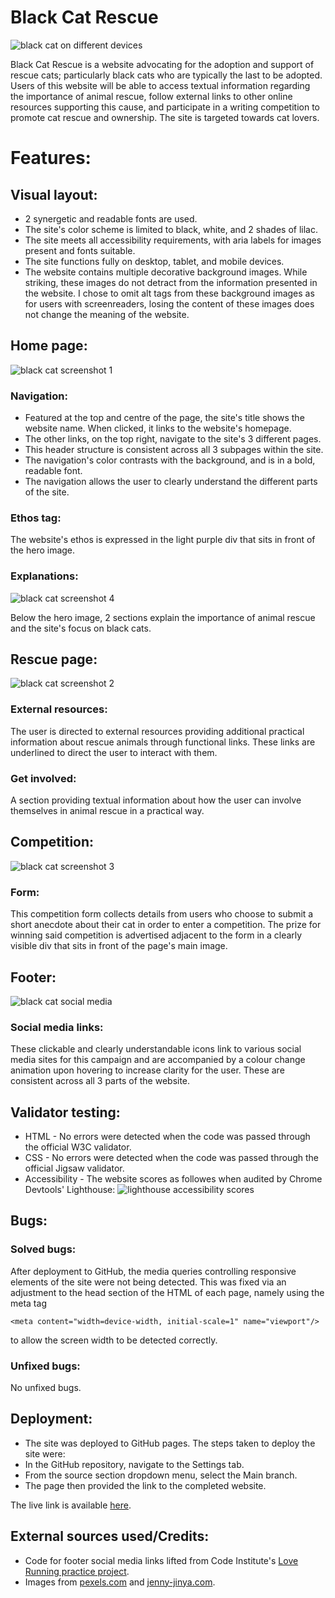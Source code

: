 # Black Cat Rescue

![black cat on different devices](https://i.imgur.com/NnB8x2e.png)

Black Cat Rescue is a website advocating for the adoption and support of rescue cats; particularly black cats who are typically the last to be adopted.
Users of this website will be able to access textual information regarding the importance of animal rescue, follow external links to other online resources supporting this cause, and participate in a writing competition to promote cat rescue and ownership. The site is targeted towards cat lovers.

# Features:

## Visual layout: 
- 2 synergetic and readable fonts are used.
- The site's color scheme is limited to black, white, and 2 shades of lilac.
- The site meets all accessibility requirements, with aria labels for images present and fonts suitable.
- The site functions fully on desktop, tablet, and mobile devices.
- The website contains multiple decorative background images. While striking, these images do not detract from the information presented in the website. I chose to omit alt tags from these background images as for users with screenreaders, losing the content of these images does not change the meaning of the website.

## Home page:
 ![black cat screenshot 1](https://user-images.githubusercontent.com/94368193/150524860-7a9934d3-a762-47fb-82bb-0c31b80f6570.png)

### Navigation:
- Featured at the top and centre of the page, the site's title shows the website name. When clicked, it links to the website's homepage.
- The other links, on the top right, navigate to the site's 3 different pages.
- This header structure is consistent across all 3 subpages within the site.
- The navigation's color contrasts with the background, and is in a bold, readable font. 
- The navigation allows the user to clearly understand the different parts of the site. 

### Ethos tag:
The website's ethos is expressed in the light purple div that sits in front of the hero image.

### Explanations:
![black cat screenshot 4](https://user-images.githubusercontent.com/94368193/150525498-688eae00-2095-4c6a-aa34-81e4a8f21ee8.png)

Below the hero image, 2 sections explain the importance of animal rescue and the site's focus on black cats. 

## Rescue page:
![black cat screenshot 2](https://user-images.githubusercontent.com/94368193/150524932-792bf7f0-6865-4e64-8699-abfee3a68cfd.png)

### External resources:
The user is directed to external resources providing additional practical information about rescue animals through functional links. These links are underlined to direct the user to interact with them.

### Get involved:
A section providing textual information about how the user can involve themselves in animal rescue in a practical way.

## Competition:
![black cat screenshot 3](https://user-images.githubusercontent.com/94368193/150525098-f04a5caa-f6e0-4493-ae9e-803782225491.png)

### Form:
This competition form collects details from users who choose to submit a short anecdote about their cat in order to enter a competition. The prize for winning said competition is advertised adjacent to the form in a clearly visible div that sits in front of the page's main image.

## Footer: 
![black cat social media](https://user-images.githubusercontent.com/94368193/150525206-fc452b0d-abe1-40d5-918a-8154e31c913c.png)

### Social media links:
These clickable and clearly understandable icons link to various social media sites for this campaign and are accompanied by a colour change animation upon hovering to increase clarity for the user. These are consistent across all 3 parts of the website.

## Validator testing:

- HTML - No errors were detected when the code was passed through the official W3C validator.
- CSS - No errors were detected when the code was passed through the official Jigsaw validator.
- Accessibility - The website scores as followes when audited by Chrome Devtools' Lighthouse:
![lighthouse accessibility scores](https://i.imgur.com/MzCLp0E.png)

## Bugs: 

### Solved bugs: 
After deployment to GitHub, the media queries controlling responsive elements of the site were not being detected. This was fixed via an adjustment to the head section of the HTML of each page, namely using the meta tag
```
<meta content="width=device-width, initial-scale=1" name="viewport"/> 
```
to allow the screen width to be detected correctly.

### Unfixed bugs:
No unfixed bugs.

## Deployment:
- The site was deployed to GitHub pages. The steps taken to deploy the site were:
- In the GitHub repository, navigate to the Settings tab. 
- From the source section dropdown menu, select the Main branch. 
- The page then provided the link to the completed website.

The live link is available [here](https://dante-cadiz.github.io/black-cat-rescue/).

## External sources used/Credits:

- Code for footer social media links lifted from Code Institute's [Love Running practice project](https://github.com/Code-Institute-Org/love-running-2.0).
- Images from [pexels.com](https://www.pexels.com) and [jenny-jinya.com](https://www.jenny-jinya.com).
